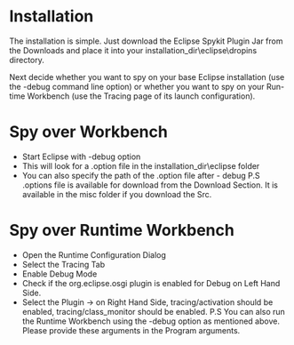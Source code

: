 # Installation #

The installation is simple. Just download the Eclipse Spykit Plugin Jar from the Downloads and place it into your installation\_dir\eclipse\dropins directory.

Next decide whether you want to spy on your base Eclipse installation (use the -debug command line option) or whether you want to spy on your Run-time Workbench (use the Tracing page of its launch configuration).

# Spy over Workbench #
  * Start Eclipse with -debug option
  * This will look for a .option file in the installation\_dir\eclipse folder
  * You can also specify the path of the .option file after - debug
P.S .options file is available for download from the Download Section. It is available in the misc folder if you download the Src.

# Spy over Runtime Workbench #
  * Open the Runtime Configuration Dialog
  * Select the Tracing Tab
  * Enable Debug Mode
  * Check if the org.eclipse.osgi plugin is enabled for Debug on Left Hand Side.
  * Select the Plugin -> on Right Hand Side, tracing/activation should be enabled, tracing/class\_monitor should be enabled.
P.S You can also run the Runtime Workbench using the -debug option as mentioned above. Please provide these arguments in the Program arguments.